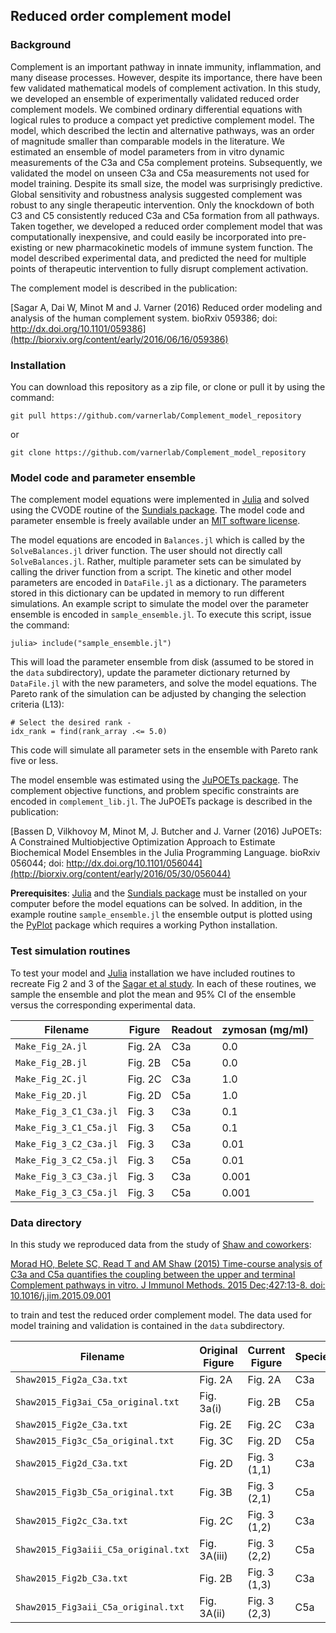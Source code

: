 ## Reduced order complement model

### Background ###
Complement is an important pathway in innate immunity, inflammation, and many disease processes.
However, despite its importance, there have been few validated mathematical models of complement activation.
In this study, we developed an ensemble of experimentally validated reduced order complement models.
We combined ordinary differential equations with logical rules to produce a compact yet predictive complement model.
The model,  which described the lectin and alternative pathways, was an order of magnitude smaller than comparable models in the literature.
We estimated an ensemble of model parameters from in vitro dynamic measurements of the C3a and C5a complement proteins.
Subsequently, we validated the model on unseen C3a and C5a measurements not used for model training.
Despite its small size, the model was surprisingly predictive.
Global sensitivity and robustness analysis suggested complement was robust to any single therapeutic intervention.
Only the knockdown of both C3 and C5 consistently reduced C3a and C5a formation from all pathways.
Taken together, we developed a reduced order complement model that was computationally inexpensive,
and could easily be incorporated into pre-existing or new pharmacokinetic models of immune system function.
The model described experimental data, and predicted the need for multiple points of therapeutic intervention to fully disrupt complement activation.

The complement model is described in the publication:

[Sagar A, Dai W, Minot M and J. Varner (2016) Reduced order modeling and analysis of the human complement system. bioRxiv 059386; doi: http://dx.doi.org/10.1101/059386](http://biorxiv.org/content/early/2016/06/16/059386)

### Installation
You can download this repository as a zip file, or clone or pull it by using the command:

	git pull https://github.com/varnerlab/Complement_model_repository

or

	git clone https://github.com/varnerlab/Complement_model_repository

### Model code and parameter ensemble
The complement model equations were implemented in [Julia](http://julialang.org) and solved using the CVODE routine of the [Sundials package](https://github.com/JuliaLang/Sundials.jl). The model code and parameter ensemble is freely available under an [MIT software license](https://opensource.org/licenses/MIT).

The model equations are encoded in ``Balances.jl`` which is called by the ``SolveBalances.jl`` driver function. The user should not directly call ``SolveBalances.jl``. Rather, multiple parameter sets can be simulated by calling the driver function from a script. The kinetic and other model parameters are encoded in ``DataFile.jl`` as a dictionary. The parameters stored in this dictionary can be updated in memory to run different simulations. An example script to simulate the model over the parameter ensemble is encoded in ``sample_ensemble.jl``. To execute this script, issue the command:

``julia> include("sample_ensemble.jl")``

This will load the parameter ensemble from disk (assumed to be stored in the ``data`` subdirectory), update the parameter dictionary returned by ``DataFile.jl`` with the new parameters, and solve the model equations. The Pareto rank of the simulation can be adjusted by changing the selection criteria (L13):

	# Select the desired rank -
	idx_rank = find(rank_array .<= 5.0)

This code will simulate all parameter sets in the ensemble with Pareto rank five or less.

The model ensemble was estimated using the [JuPOETs package](https://github.com/varnerlab/POETs.jl). The complement objective functions, and problem specific constraints are encoded in ``complement_lib.jl``. The JuPOETs package is described in the publication:

[Bassen D, Vilkhovoy M, Minot M, J. Butcher and J. Varner (2016) JuPOETs: A Constrained Multiobjective Optimization Approach to Estimate Biochemical Model Ensembles in the Julia Programming Language. bioRxiv 056044; doi: http://dx.doi.org/10.1101/056044](http://biorxiv.org/content/early/2016/05/30/056044)

__Prerequisites__: [Julia](http://julialang.org) and the [Sundials package](https://github.com/JuliaLang/Sundials.jl) must be installed on your computer before the model equations can be solved. In addition, in the example routine ``sample_ensemble.jl`` the ensemble output is plotted using the [PyPlot](https://github.com/stevengj/PyPlot.jl) package which requires a working Python installation.  

### Test simulation routines ###
To test your model and [Julia](http://julialang.org) installation we have included routines to recreate Fig 2 and 3 of the [Sagar et al study](http://biorxiv.org/content/early/2016/06/16/059386). In each of these routines, we sample the ensemble and plot the mean and 95% CI of
the ensemble versus the corresponding experimental data.

Filename | Figure | Readout | zymosan (mg/ml)
--- | --- | --- | ---
``Make_Fig_2A.jl`` | Fig. 2A | C3a | 0.0
``Make_Fig_2B.jl`` | Fig. 2B | C5a | 0.0
``Make_Fig_2C.jl`` | Fig. 2C | C3a | 1.0
``Make_Fig_2D.jl`` | Fig. 2D | C5a | 1.0
``Make_Fig_3_C1_C3a.jl`` | Fig. 3 | C3a | 0.1
``Make_Fig_3_C1_C5a.jl`` | Fig. 3 | C5a | 0.1
``Make_Fig_3_C2_C3a.jl`` | Fig. 3 | C3a | 0.01
``Make_Fig_3_C2_C5a.jl`` | Fig. 3 | C5a | 0.01
``Make_Fig_3_C3_C3a.jl`` | Fig. 3 | C3a | 0.001
``Make_Fig_3_C3_C5a.jl`` | Fig. 3 | C5a | 0.001

### Data directory ###
In this study we reproduced data from the study of [Shaw and coworkers](https://www.ncbi.nlm.nih.gov/pubmed/?term=Morad+and+Shaw+2015):

[Morad HO, Belete SC, Read T and AM Shaw (2015) Time-course analysis of C3a and C5a quantifies the coupling between the upper and terminal Complement pathways in vitro. J Immunol Methods. 2015 Dec;427:13-8. doi: 10.1016/j.jim.2015.09.001](https://www.ncbi.nlm.nih.gov/pubmed/?term=Morad+and+Shaw+2015)

to train and test the reduced order complement model. The data used for model training and validation is contained in the ``data`` subdirectory.

Filename | Original Figure | Current Figure | Species | Role
--- | --- | --- | --- | ---
``Shaw2015_Fig2a_C3a.txt`` | Fig. 2A | Fig. 2A | C3a | training
``Shaw2015_Fig3ai_C5a_original.txt`` | Fig. 3a(i) | Fig. 2B | C5a | training
``Shaw2015_Fig2e_C3a.txt`` | Fig. 2E | Fig. 2C | C3a | training
``Shaw2015_Fig3c_C5a_original.txt`` | Fig. 3C | Fig. 2D | C5a | training
``Shaw2015_Fig2d_C3a.txt`` | Fig. 2D | Fig. 3 (1,1) | C3a | prediction
``Shaw2015_Fig3b_C5a_original.txt`` | Fig. 3B	| Fig. 3 (2,1) | C5a | prediction
``Shaw2015_Fig2c_C3a.txt`` | Fig. 2C | Fig. 3 (1,2) | C3a | prediction
``Shaw2015_Fig3aiii_C5a_original.txt`` | Fig. 3A(iii) | Fig. 3 (2,2) | C5a | prediction
``Shaw2015_Fig2b_C3a.txt`` | Fig. 2B | Fig. 3 (1,3) | C3a | prediction
``Shaw2015_Fig3aii_C5a_original.txt`` | Fig. 3A(ii) | Fig. 3 (2,3) | C5a | prediction
